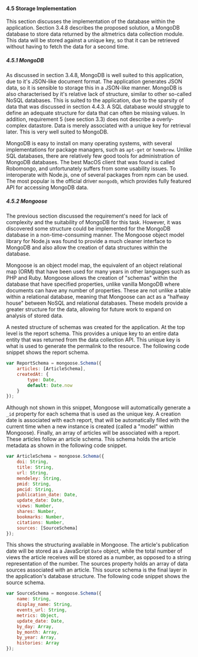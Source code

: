 #### 4.5 Storage Implementation

This section discusses the implementation of the database within the application. Section 3.4.8 describes the proposed solution, a MongoDB database to store data returned by the altmetrics data collection module. This data will be stored against a unique key, so that it can be retrieved without having to fetch the data for a second time.

##### 4.5.1 MongoDB

As discussed in section 3.4.8, MongoDB is well suited to this application, due to it's JSON-like document format. The application generates JSON data, so it is sensible to storage this in a JSON-like manner. MongoDB is also characterised by it's relative lack of structure, similar to other so-called NoSQL databases. This is suited to the application, due to the sparsity of data that was discussed in section 4.4.3. A SQL database would struggle to define an adequate structure for data that can often be missing values. In addition, requirement 5 (see section 3.3) does not describe a overly-complex datastore. Data is merely associated with a unique key for retrieval later. This is very well suited to MongoDB.

MongoDB is easy to install on many operating systems, with several implementations for package managers, such as `apt-get` or `homebrew`. Unlike SQL databases, there are relatively few good tools for administration of MongoDB databases. The best MacOS client that was found is called Robomongo, and unfortunately suffers from some usability issues. To interoperate with Node.js, one of several packages from npm can be used. The most popular is the official driver `mongodb`, which provides fully featured API for accessing MongoDB data.

##### 4.5.2 Mongoose

The previous section discussed the requirement's need for lack of complexity and the suitability of MongoDB for this task. However, it was discovered some structure could be implemented for the MongoDB database in a non-time-consuming manner. The Mongoose object model library for Node.js was found to provide a much cleaner interface to MongoDB and also allow the creation of data structures within the database.

Mongoose is an object model map, the equivalent of an object relational map (ORM) that have been used for many years in other languages such as PHP and Ruby. Mongoose allows the creation of "schemas" within the database that have specified properties, unlike vanilla MongoDB where documents can have any number of properties. These are not unlike a table within a relational database, meaning that Mongoose can act as a "halfway house" between NoSQL and relational databases. These models provide a greater structure for the data, allowing for future work to expand on analysis of stored data.

A nested structure of schemas was created for the application. At the top level is the report schema. This provides a unique key to an entire data entity that was returned from the data collection API. This unique key is what is used to generate the permalink to the resource. The following code snippet shows the report schema.

```js
var ReportSchema = mongoose.Schema({
	articles: [ArticleSchema],
	createdAt: {
		type: Date,
		default: Date.now
	}
});
```

Although not shown in this snippet, Mongoose will automatically generate a `_id` property for each schema that is used as the unique key. A creation date is associated with each report, that will be automatically filled with the current time when a new instance is created (called a "model" within Mongoose). Finally, an array of articles will be associated with a report. These articles follow an article schema. This schema holds the article metadata as shown in the following code snippet.

```js
var ArticleSchema = mongoose.Schema({
	doi: String,
	title: String,
	url: String,
	mendeley: String,
	pmid: String,
	pmcid: String,
	publication_date: Date,
	update_date: Date,
	views: Number,
	shares: Number,
	bookmarks: Number,
	citations: Number,
	sources: [SourceSchema]
});
```

This shows the structuring available in Mongoose. The article's publication date will be stored as a JavaScript `Date` object, while the total number of views the article receives will be stored as a number, as opposed to a string representation of the number. The sources property holds an array of data sources associated with an article. This source schema is the final layer in the application's database structure. The following code snippet shows the source schema.

```js
var SourceSchema = mongoose.Schema({
	name: String,
	display_name: String,
	events_url: String,
	metrics: Object,
	update_date: Date,
	by_day: Array,
	by_month: Array,
	by_year: Array,
	histories: Array
});
```

